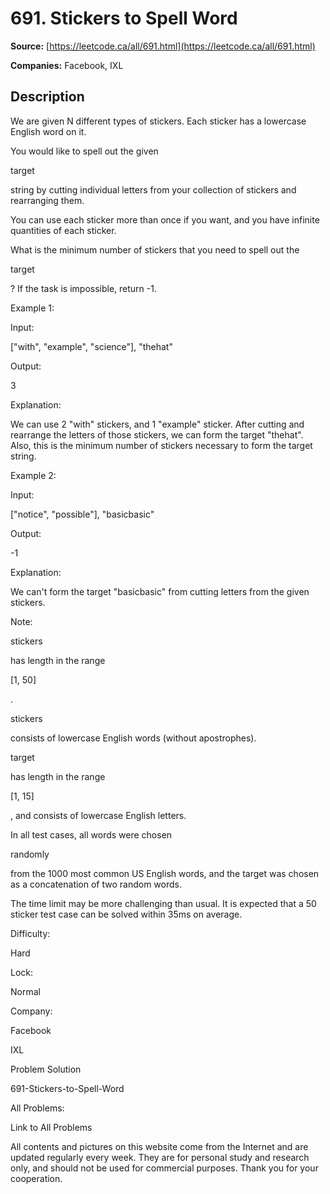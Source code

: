 # 691. Stickers to Spell Word

**Source:** [https://leetcode.ca/all/691.html](https://leetcode.ca/all/691.html)

**Companies:** Facebook, IXL

## Description

We are given N different types of stickers. Each sticker has a lowercase English word on it.

You would like to spell out the given

target

string by cutting individual
        letters from your collection of stickers and rearranging them.

You can use each sticker more than once if you want, and you have infinite quantities of
        each sticker.

What is the minimum number of stickers that you need to spell out the

target

?
        If the task is impossible, return -1.

Example 1:

Input:

["with", "example", "science"], "thehat"

Output:

3

Explanation:

We can use 2 "with" stickers, and 1 "example" sticker.
After cutting and rearrange the letters of those stickers, we can form the target "thehat".
Also, this is the minimum number of stickers necessary to form the target string.

Example 2:

Input:

["notice", "possible"], "basicbasic"

Output:

-1

Explanation:

We can't form the target "basicbasic" from cutting letters from the given stickers.

Note:

stickers

has length in the range

[1, 50]

.

stickers

consists of lowercase English words (without apostrophes).

target

has length in the range

[1, 15]

, and consists of lowercase
        English letters.

In all test cases, all words were chosen

randomly

from the 1000 most common US
        English words, and the target was chosen as a concatenation of two random words.

The time limit may be more challenging than usual. It is expected that a 50 sticker test
        case can be solved within 35ms on average.

Difficulty:

Hard

Lock:

Normal

Company:

Facebook

IXL

Problem Solution

691-Stickers-to-Spell-Word

All Problems:

Link to All Problems

All contents and pictures on this website come from the Internet and are updated regularly every week. They are for personal study and research only, and should not be used for commercial purposes. Thank you for your cooperation.

